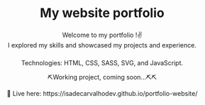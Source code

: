 <h1 align="center">My website portfolio</h1>

###

<p align="left"></p>

###


<p align="center">Welcome to my portfolio !✌️ <br> I explored my skills and showcased my projects and experience.<br></p>

###
<p align="center"> Technologies: HTML, CSS, SASS, SVG, and JavaScript. <br></p>

<p align="center"> ⛏Working project, coming soon...⛏️⛏️
</p>

  <p align="center"> 👀 Live here: https://isadecarvalhodev.github.io/portfolio-website/
  <br> </p>
